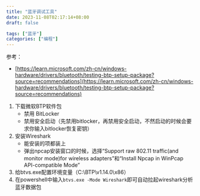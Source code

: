 ```yaml
---
title: "蓝牙调试工具"
date: 2023-11-08T02:17:14+08:00
draft: false

tags: ["蓝牙"]
categories: ["编程"]
---
```


参考：

- [https://learn.microsoft.com/zh-cn/windows-hardware/drivers/bluetooth/testing-btp-setup-package?source=recommendations](https://learn.microsoft.com/zh-cn/windows-hardware/drivers/bluetooth/testing-btp-setup-package?source=recommendations)

1. 下载微软BTP软件包
    - 禁用 BitLocker
    - 禁用安全启动（先禁用bitlocker，再禁用安全启动，不然启动的时候会要求你输入bitlocker恢复密钥）
2. 安装Wireshark
    - 能安装的项都装上
    - 弹出npcap安装窗口的时候，选择“Support raw 802.11 traffic(and monitor mode)for wireless adapters”和“Install Npcap in WinPcap API-compatible Mode”
3. 给btvs.exe配置环境变量（C:\BTP\v1.14.0\x86）
4. 在powershell中输入`btvs.exe -Mode Wireshark`即可自动拉起wireshark分析蓝牙数据包